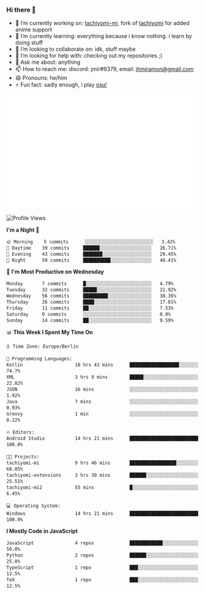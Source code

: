 ### Hi there 👋



<!--
**jmir1/jmir1** is a ✨ _special_ ✨ repository because its `README.md` (this file) appears on your GitHub profile.

Here are some ideas to get you started:
-->
- 🔭 I’m currently working on: [tachiyomi-mi](https://github.com/jmir1/tachiyomi-mi), fork of [tachiyomi](https://github.com/tachiyomiorg/tachiyomi) for added anime support
- 🌱 I’m currently learning: everything because i know nothing. i learn by doing stuff
- 👯 I’m looking to collaborate on: idk, stuff maybe
- 🤔 I’m looking for help with: checking out my repositories ;)
- 💬 Ask me about: anything
- 📫 How to reach me: discord: jmir#9379, email: jhmiramon@gmail.com
- 😄 Pronouns: he/him
- ⚡ Fun fact: sadly enough, i play [osu!](https://osu.ppy.sh/users/18018426)
<div>
	<p align="center">
		<img src="https://github.com/jmir1/github-stats/blob/master/generated/overview.svg">
	</p>
</div>

<!--START_SECTION:waka-->
![Profile Views](http://img.shields.io/badge/Profile%20Views-0-blue)

**I'm a Night 🦉** 

```text
🌞 Morning    5 commits      ░░░░░░░░░░░░░░░░░░░░░░░░░   3.42% 
🌆 Daytime    39 commits     ██████░░░░░░░░░░░░░░░░░░░   26.71% 
🌃 Evening    43 commits     ███████░░░░░░░░░░░░░░░░░░   29.45% 
🌙 Night      59 commits     ██████████░░░░░░░░░░░░░░░   40.41%

```
📅 **I'm Most Productive on Wednesday** 

```text
Monday       7 commits      █░░░░░░░░░░░░░░░░░░░░░░░░   4.79% 
Tuesday      32 commits     █████░░░░░░░░░░░░░░░░░░░░   21.92% 
Wednesday    56 commits     █████████░░░░░░░░░░░░░░░░   38.36% 
Thursday     26 commits     ████░░░░░░░░░░░░░░░░░░░░░   17.81% 
Friday       11 commits     ██░░░░░░░░░░░░░░░░░░░░░░░   7.53% 
Saturday     0 commits      ░░░░░░░░░░░░░░░░░░░░░░░░░   0.0% 
Sunday       14 commits     ██░░░░░░░░░░░░░░░░░░░░░░░   9.59%

```


📊 **This Week I Spent My Time On** 

```text
⌚︎ Time Zone: Europe/Berlin

💬 Programming Languages: 
Kotlin                   10 hrs 43 mins      ██████████████████░░░░░░░   74.7% 
XML                      3 hrs 9 mins        █████░░░░░░░░░░░░░░░░░░░░   22.02% 
JSON                     16 mins             ░░░░░░░░░░░░░░░░░░░░░░░░░   1.92% 
Java                     7 mins              ░░░░░░░░░░░░░░░░░░░░░░░░░   0.93% 
Groovy                   1 min               ░░░░░░░░░░░░░░░░░░░░░░░░░   0.22%

🔥 Editors: 
Android Studio           14 hrs 21 mins      █████████████████████████   100.0%

🐱‍💻 Projects: 
tachiyomi-mi             9 hrs 46 mins       █████████████████░░░░░░░░   68.05% 
tachiyomi-extensions     3 hrs 39 mins       ██████░░░░░░░░░░░░░░░░░░░   25.51% 
tachiyomi-mi2            55 mins             █░░░░░░░░░░░░░░░░░░░░░░░░   6.45%

💻 Operating System: 
Windows                  14 hrs 21 mins      █████████████████████████   100.0%

```

**I Mostly Code in JavaScript** 

```text
JavaScript               4 repos             ████████████░░░░░░░░░░░░░   50.0% 
Python                   2 repos             ██████░░░░░░░░░░░░░░░░░░░   25.0% 
TypeScript               1 repo              ███░░░░░░░░░░░░░░░░░░░░░░   12.5% 
TeX                      1 repo              ███░░░░░░░░░░░░░░░░░░░░░░   12.5%

```



<!--END_SECTION:waka-->
